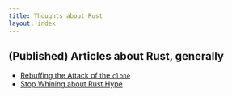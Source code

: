 ```yaml
---
title: Thoughts about Rust
layout: index
---
```


## (Published) Articles about Rust, generally

* [Rebuffing the Attack of the `clone`](clone.md)
* [Stop Whining about Rust Hype](whining.md)
